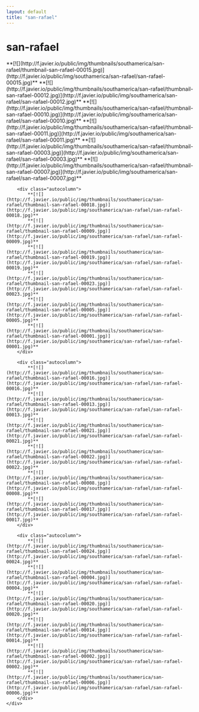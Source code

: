 ```yaml
---
layout: default
title: "san-rafael"
---
```


<h1 class="page" style="padding-left:0%;">san-rafael</h1>
<div class="page">
    <div class="autowide">
        <div class="autocolumn">
            **[![](http://f.javier.io/public/img/thumbnails/southamerica/san-rafael/thumbnail-san-rafael-00015.jpg)](http://f.javier.io/public/img/southamerica/san-rafael/san-rafael-00015.jpg)**
            **[![](http://f.javier.io/public/img/thumbnails/southamerica/san-rafael/thumbnail-san-rafael-00012.jpg)](http://f.javier.io/public/img/southamerica/san-rafael/san-rafael-00012.jpg)**
            **[![](http://f.javier.io/public/img/thumbnails/southamerica/san-rafael/thumbnail-san-rafael-00010.jpg)](http://f.javier.io/public/img/southamerica/san-rafael/san-rafael-00010.jpg)**
            **[![](http://f.javier.io/public/img/thumbnails/southamerica/san-rafael/thumbnail-san-rafael-00011.jpg)](http://f.javier.io/public/img/southamerica/san-rafael/san-rafael-00011.jpg)**
            **[![](http://f.javier.io/public/img/thumbnails/southamerica/san-rafael/thumbnail-san-rafael-00003.jpg)](http://f.javier.io/public/img/southamerica/san-rafael/san-rafael-00003.jpg)**
            **[![](http://f.javier.io/public/img/thumbnails/southamerica/san-rafael/thumbnail-san-rafael-00007.jpg)](http://f.javier.io/public/img/southamerica/san-rafael/san-rafael-00007.jpg)**
        </div>

        <div class="autocolumn">
            **[![](http://f.javier.io/public/img/thumbnails/southamerica/san-rafael/thumbnail-san-rafael-00018.jpg)](http://f.javier.io/public/img/southamerica/san-rafael/san-rafael-00018.jpg)**
            **[![](http://f.javier.io/public/img/thumbnails/southamerica/san-rafael/thumbnail-san-rafael-00009.jpg)](http://f.javier.io/public/img/southamerica/san-rafael/san-rafael-00009.jpg)**
            **[![](http://f.javier.io/public/img/thumbnails/southamerica/san-rafael/thumbnail-san-rafael-00019.jpg)](http://f.javier.io/public/img/southamerica/san-rafael/san-rafael-00019.jpg)**
            **[![](http://f.javier.io/public/img/thumbnails/southamerica/san-rafael/thumbnail-san-rafael-00023.jpg)](http://f.javier.io/public/img/southamerica/san-rafael/san-rafael-00023.jpg)**
            **[![](http://f.javier.io/public/img/thumbnails/southamerica/san-rafael/thumbnail-san-rafael-00005.jpg)](http://f.javier.io/public/img/southamerica/san-rafael/san-rafael-00005.jpg)**
            **[![](http://f.javier.io/public/img/thumbnails/southamerica/san-rafael/thumbnail-san-rafael-00001.jpg)](http://f.javier.io/public/img/southamerica/san-rafael/san-rafael-00001.jpg)**
        </div>

        <div class="autocolumn">
            **[![](http://f.javier.io/public/img/thumbnails/southamerica/san-rafael/thumbnail-san-rafael-00016.jpg)](http://f.javier.io/public/img/southamerica/san-rafael/san-rafael-00016.jpg)**
            **[![](http://f.javier.io/public/img/thumbnails/southamerica/san-rafael/thumbnail-san-rafael-00013.jpg)](http://f.javier.io/public/img/southamerica/san-rafael/san-rafael-00013.jpg)**
            **[![](http://f.javier.io/public/img/thumbnails/southamerica/san-rafael/thumbnail-san-rafael-00021.jpg)](http://f.javier.io/public/img/southamerica/san-rafael/san-rafael-00021.jpg)**
            **[![](http://f.javier.io/public/img/thumbnails/southamerica/san-rafael/thumbnail-san-rafael-00022.jpg)](http://f.javier.io/public/img/southamerica/san-rafael/san-rafael-00022.jpg)**
            **[![](http://f.javier.io/public/img/thumbnails/southamerica/san-rafael/thumbnail-san-rafael-00008.jpg)](http://f.javier.io/public/img/southamerica/san-rafael/san-rafael-00008.jpg)**
            **[![](http://f.javier.io/public/img/thumbnails/southamerica/san-rafael/thumbnail-san-rafael-00017.jpg)](http://f.javier.io/public/img/southamerica/san-rafael/san-rafael-00017.jpg)**
        </div>

        <div class="autocolumn">
            **[![](http://f.javier.io/public/img/thumbnails/southamerica/san-rafael/thumbnail-san-rafael-00024.jpg)](http://f.javier.io/public/img/southamerica/san-rafael/san-rafael-00024.jpg)**
            **[![](http://f.javier.io/public/img/thumbnails/southamerica/san-rafael/thumbnail-san-rafael-00004.jpg)](http://f.javier.io/public/img/southamerica/san-rafael/san-rafael-00004.jpg)**
            **[![](http://f.javier.io/public/img/thumbnails/southamerica/san-rafael/thumbnail-san-rafael-00020.jpg)](http://f.javier.io/public/img/southamerica/san-rafael/san-rafael-00020.jpg)**
            **[![](http://f.javier.io/public/img/thumbnails/southamerica/san-rafael/thumbnail-san-rafael-00014.jpg)](http://f.javier.io/public/img/southamerica/san-rafael/san-rafael-00014.jpg)**
            **[![](http://f.javier.io/public/img/thumbnails/southamerica/san-rafael/thumbnail-san-rafael-00002.jpg)](http://f.javier.io/public/img/southamerica/san-rafael/san-rafael-00002.jpg)**
            **[![](http://f.javier.io/public/img/thumbnails/southamerica/san-rafael/thumbnail-san-rafael-00006.jpg)](http://f.javier.io/public/img/southamerica/san-rafael/san-rafael-00006.jpg)**
        </div>
    </div>
</div>
